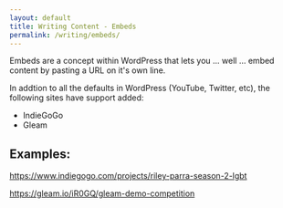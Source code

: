 ```yaml
---
layout: default
title: Writing Content - Embeds
permalink: /writing/embeds/
---
```


Embeds are a concept within WordPress that lets you ... well ... embed content by pasting a URL on it's own line.

In addtion to all the defaults in WordPress (YouTube, Twitter, etc), the following sites have support added:

* IndieGoGo
* Gleam

## Examples:

https://www.indiegogo.com/projects/riley-parra-season-2-lgbt

https://gleam.io/iR0GQ/gleam-demo-competition
